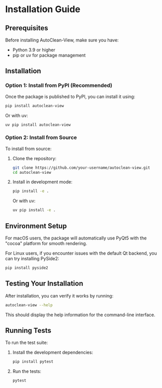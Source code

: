 # Installation Guide

## Prerequisites

Before installing AutoClean-View, make sure you have:

- Python 3.9 or higher
- pip or uv for package management

## Installation

### Option 1: Install from PyPI (Recommended)

Once the package is published to PyPI, you can install it using:

```bash
pip install autoclean-view
```

Or with uv:

```bash
uv pip install autoclean-view
```

### Option 2: Install from Source

To install from source:

1. Clone the repository:
   ```bash
   git clone https://github.com/your-username/autoclean-view.git
   cd autoclean-view
   ```

2. Install in development mode:
   ```bash
   pip install -e .
   ```

   Or with uv:
   ```bash
   uv pip install -e .
   ```

## Environment Setup

For macOS users, the package will automatically use PyQt5 with the "cocoa" platform for smooth rendering.

For Linux users, if you encounter issues with the default Qt backend, you can try installing PySide2:

```bash
pip install pyside2
```

## Testing Your Installation

After installation, you can verify it works by running:

```bash
autoclean-view --help
```

This should display the help information for the command-line interface.

## Running Tests

To run the test suite:

1. Install the development dependencies:
   ```bash
   pip install pytest
   ```

2. Run the tests:
   ```bash
   pytest
   ```
